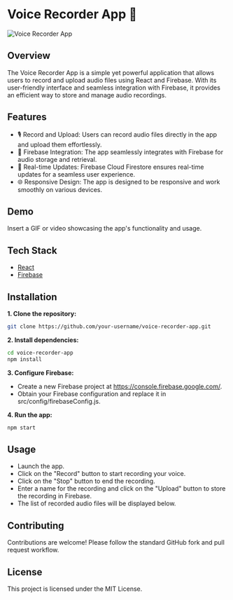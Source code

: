# Voice Recorder App 🎤

![Voice Recorder App](insert-screenshot-url-here)

## Overview

The Voice Recorder App is a simple yet powerful application that allows users to record and upload audio files using React and Firebase. With its user-friendly interface and seamless integration with Firebase, it provides an efficient way to store and manage audio recordings.

## Features

- 🎙️ Record and Upload: Users can record audio files directly in the app and upload them effortlessly.
- 📁 Firebase Integration: The app seamlessly integrates with Firebase for audio storage and retrieval.
- 🔄 Real-time Updates: Firebase Cloud Firestore ensures real-time updates for a seamless user experience.
- 🌐 Responsive Design: The app is designed to be responsive and work smoothly on various devices.

## Demo

Insert a GIF or video showcasing the app's functionality and usage.

## Tech Stack

- [React](https://reactjs.org/)
- [Firebase](https://firebase.google.com/)

## Installation

**1. Clone the repository:**
   ```bash
   git clone https://github.com/your-username/voice-recorder-app.git
   ```
**2. Install dependencies:**
```bash
cd voice-recorder-app
npm install
```
**3. Configure Firebase:**

- Create a new Firebase project at https://console.firebase.google.com/.
- Obtain your Firebase configuration and replace it in src/config/firebaseConfig.js.

**4. Run the app:**

```bash
npm start
```

## **Usage**
- Launch the app.
- Click on the "Record" button to start recording your voice.
- Click on the "Stop" button to end the recording.
- Enter a name for the recording and click on the "Upload" button to store the recording in Firebase.
- The list of recorded audio files will be displayed below.

## **Contributing**
Contributions are welcome! Please follow the standard GitHub fork and pull request workflow.

## **License**
This project is licensed under the MIT License.